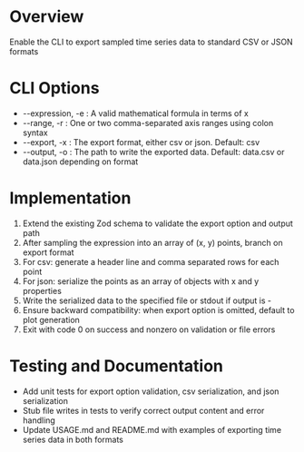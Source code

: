 # Overview
Enable the CLI to export sampled time series data to standard CSV or JSON formats

# CLI Options

- --expression, -e  : A valid mathematical formula in terms of x
- --range, -r       : One or two comma-separated axis ranges using colon syntax
- --export, -x      : The export format, either csv or json. Default: csv
- --output, -o      : The path to write the exported data. Default: data.csv or data.json depending on format

# Implementation

1. Extend the existing Zod schema to validate the export option and output path
2. After sampling the expression into an array of (x, y) points, branch on export format
3. For csv: generate a header line and comma separated rows for each point
4. For json: serialize the points as an array of objects with x and y properties
5. Write the serialized data to the specified file or stdout if output is -
6. Ensure backward compatibility: when export option is omitted, default to plot generation
7. Exit with code 0 on success and nonzero on validation or file errors

# Testing and Documentation

- Add unit tests for export option validation, csv serialization, and json serialization
- Stub file writes in tests to verify correct output content and error handling
- Update USAGE.md and README.md with examples of exporting time series data in both formats